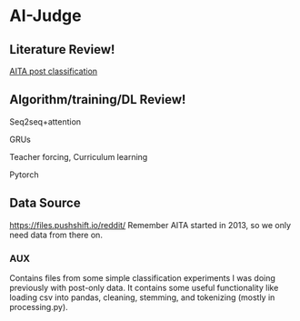 # AI-Judge

## Literature Review!

[AITA post classification](https://arxiv.org/pdf/2101.07664.pdf)

## Algorithm/training/DL Review!

Seq2seq+attention

GRUs

Teacher forcing, Curriculum learning

Pytorch

## Data Source

https://files.pushshift.io/reddit/ Remember AITA started in 2013, so we only need data from there on.

### AUX
Contains files from some simple classification experiments I was doing previously with post-only data. It contains some useful functionality like loading csv into 
pandas, cleaning, stemming, and tokenizing (mostly in processing.py). 
